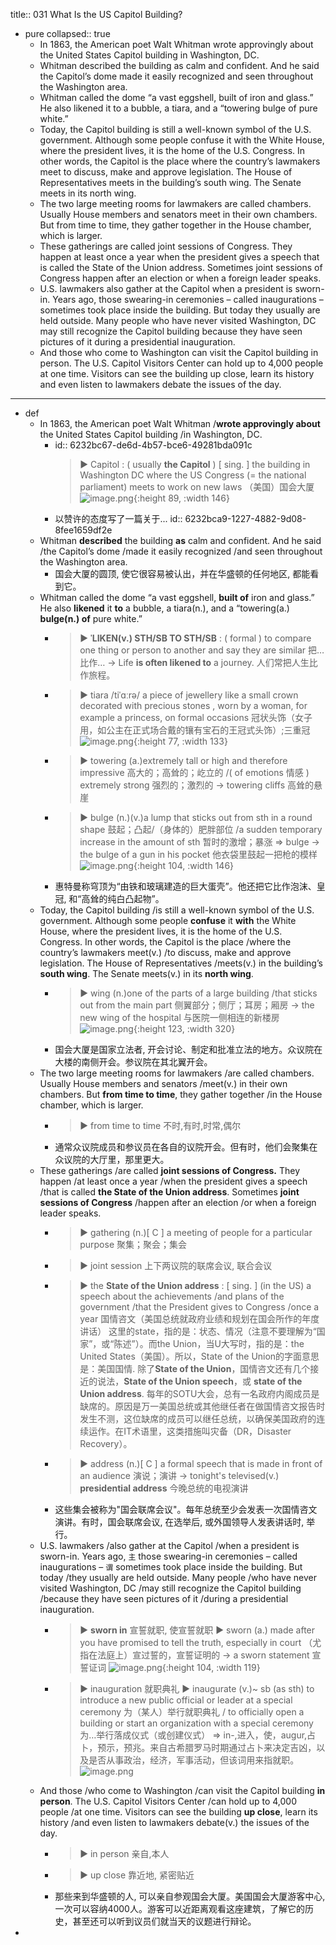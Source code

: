 title:: 031 What Is the US Capitol Building?

- pure
  collapsed:: true
	- In 1863, the American poet Walt Whitman wrote approvingly about the United States Capitol building in Washington, DC.
	- Whitman described the building as calm and confident. And he said the Capitol’s dome made it easily recognized and seen throughout the Washington area.
	- Whitman called the dome “a vast eggshell, built of iron and glass.” He also likened it to a bubble, a tiara, and a “towering bulge of pure white.”
	- Today, the Capitol building is still a well-known symbol of the U.S. government. Although some people confuse it with the White House, where the president lives, it is the home of the U.S. Congress. In other words, the Capitol is the place where the country’s lawmakers meet to discuss, make and approve legislation. The House of Representatives meets in the building’s south wing. The Senate meets in its north wing.
	- The two large meeting rooms for lawmakers are called chambers. Usually House members and senators meet in their own chambers. But from time to time, they gather together in the House chamber, which is larger.
	- These gatherings are called joint sessions of Congress. They happen at least once a year when the president gives a speech that is called the State of the Union address. Sometimes joint sessions of Congress happen after an election or when a foreign leader speaks.
	- U.S. lawmakers also gather at the Capitol when a president is sworn-in. Years ago, those swearing-in ceremonies – called inaugurations – sometimes took place inside the building. But today they usually are held outside. Many people who have never visited Washington, DC may still recognize the Capitol building because they have seen pictures of it during a presidential inauguration.
	- And those who come to Washington can visit the Capitol building in person. The U.S. Capitol Visitors Center can hold up to 4,000 people at one time. Visitors can see the building up close, learn its history and even listen to lawmakers debate the issues of the day.
- ---
- def
	- In 1863, the American poet Walt Whitman /**wrote approvingly about** the United States Capitol building /in Washington, DC.
		- id:: 6232bc67-de6d-4b57-bce6-49281bda091c
		  > ▶ Capitol : ( usually **the Capitol** ) [ sing. ] the building in Washington DC where the US Congress (= the national parliament) meets to work on new laws （美国）国会大厦
		  ![image.png](../assets/image_1647492228075_0.png){:height 89, :width 146}
		- 以赞许的态度写了一篇关于...
		  id:: 6232bca9-1227-4882-9d08-8fee1659df2e
	- Whitman **described** the building **as** calm and confident. And he said /the Capitol’s dome /made it easily recognized /and seen throughout the Washington area.
		- 国会大厦的圆顶, 使它很容易被认出，并在华盛顿的任何地区, 都能看到它。
	- Whitman called the dome “a vast eggshell, **built of** iron and glass.” He also **likened** it **to** a bubble, a tiara(n.), and a “towering(a.) **bulge(n.) of** pure white.”
		- > ▶ **ˈLIKEN(v.) STH/SB TO STH/SB** : ( formal ) to compare one thing or person to another and say they are similar 把…比作…
		  -> Life **is often likened to** a journey. 人们常把人生比作旅程。
		- > ▶ tiara  /tiˈɑːrə/  a piece of jewellery like a small crown decorated with precious stones , worn by a woman, for example a princess, on formal occasions 冠状头饰（女子用，如公主在正式场合戴的镶有宝石的王冠式头饰）;三重冠
		  ![image.png](../assets/image_1647492511523_0.png){:height 77, :width 133}
		- > ▶ towering (a.)extremely tall or high and therefore impressive 高大的；高耸的；屹立的 /( of emotions 情感 ) extremely strong 强烈的；激烈的
		  -> towering cliffs 高耸的悬崖
		- > ▶ bulge (n.)(v.)a lump that sticks out from sth in a round shape 鼓起；凸起/（身体的）肥胖部位 /a sudden temporary increase in the amount of sth 暂时的激增；暴涨
		  => bulge
		  -> the bulge of a gun in his pocket 他衣袋里鼓起一把枪的模样
		  ![image.png](../assets/image_1647492701504_0.png){:height 104, :width 146}
		- 惠特曼称穹顶为“由铁和玻璃建造的巨大蛋壳”。他还把它比作泡沫、皇冠, 和“高耸的纯白凸起物”。
	- Today, the Capitol building /is still a well-known symbol of the U.S. government. Although some people **confuse** it **with** the White House, where the president lives, it is the home of the U.S. Congress. In other words, the Capitol is the place /where the country’s lawmakers meet(v.) /to discuss, make and approve legislation. The House of Representatives /meets(v.) in the building’s **south wing**. The Senate meets(v.) in its **north wing**.
		- > ▶ wing (n.)one of the parts of a large building /that sticks out from the main part 侧翼部分；侧厅；耳房；厢房
		  -> the new wing of the hospital 与医院一侧相连的新楼房
		  ![image.png](../assets/image_1647492949387_0.png){:height 123, :width 320}
		- 国会大厦是国家立法者, 开会讨论、制定和批准立法的地方。众议院在大楼的南侧开会。参议院在其北翼开会。
	- The two large meeting rooms for lawmakers /are called chambers. Usually House members and senators /meet(v.) in their own chambers. But **from time to time**, they gather together /in the House chamber, which is larger.
		- > ▶  from time to time 不时,有时,时常,偶尔
		- 通常众议院成员和参议员在各自的议院开会。但有时，他们会聚集在众议院的大厅里，那里更大。
	- These gatherings /are called **joint sessions of Congress.** They happen /at least once a year /when the president gives a speech /that is called **the State of the Union address**. Sometimes **joint sessions of Congress** /happen after an election /or when a foreign leader speaks.
		- > ▶ gathering (n.)[ C ] a meeting of people for a particular purpose 聚集；聚会；集会
		- > ▶ joint session 上下两议院的联席会议, 联合会议
		- > ▶ the **State of the Union address** :  [ sing. ] (in the US) a speech about the achievements /and plans of the government /that the President gives to Congress /once a year 国情咨文（美国总统就政府业绩和规划在国会所作的年度讲话）
		  这里的state，指的是：状态、情况（注意不要理解为“国家”，或“陈述”）。而the Union，当U大写时，指的是：the United States（美国）。所以，State of the Union的字面意思是：美国国情.
		  除了**State of the Union**，国情咨文还有几个接近的说法，**State of the Union speech**，或 **state of the Union address**.
		  每年的SOTU大会，总有一名政府内阁成员是缺席的。原因是万一美国总统或其他继任者在做国情咨文报告时发生不测，这位缺席的成员可以继任总统，以确保美国政府的连续运作。在IT术语里，这类措施叫灾备（DR，Disaster Recovery）。
		- > ▶ address (n.)[ C ] a formal speech that is made in front of an audience 演说；演讲
		  -> tonight's televised(v.) **presidential address** 今晚总统的电视演讲
		- 这些集会被称为"国会联席会议"。每年总统至少会发表一次国情咨文演讲。有时，国会联席会议, 在选举后, 或外国领导人发表讲话时, 举行。
	- U.S. lawmakers /also gather at the Capitol /when a president is sworn-in. Years ago, `主` those swearing-in ceremonies – called inaugurations – `谓` sometimes took place inside the building. But today /they usually are held outside. Many people /who have never visited Washington, DC /may still recognize the Capitol building /because they have seen pictures of it /during a presidential inauguration.
		- > ▶ **sworn in** 宣誓就职, 使宣誓就职
		  ▶ sworn (a.) made after you have promised to tell the truth, especially in court （尤指在法庭上）宣过誓的，宣誓证明的
		  -> a sworn statement 宣誓证词
		  ![image.png](../assets/image_1647494040657_0.png){:height 104, :width 119}
		- > ▶ inauguration 就职典礼
		  ▶  inaugurate (v.)~ sb (as sth) to introduce a new public official or leader at a special ceremony 为（某人）举行就职典礼 / to officially open a building or start an organization with a special ceremony 为…举行落成仪式（或创建仪式）
		  => in-,进入，使，augur,占卜，预示，预兆。来自古希腊罗马时期通过占卜来决定吉凶，以及是否从事政治，经济，军事活动，但该词用来指就职。
		  ![image.png](../assets/image_1647494289147_0.png)
	- And those /who come to Washington /can visit the Capitol building **in person**. The U.S. Capitol Visitors Center /can hold up to 4,000 people /at one time. Visitors can see the building **up close**, learn its history /and even listen to lawmakers debate(v.) the issues of the day.
		- > ▶ in person 亲自,本人
		- > ▶ up close 靠近地, 紧密贴近
		- 那些来到华盛顿的人, 可以亲自参观国会大厦。美国国会大厦游客中心, 一次可以容纳4000人。游客可以近距离观看这座建筑，了解它的历史，甚至还可以听到议员们就当天的议题进行辩论。
-